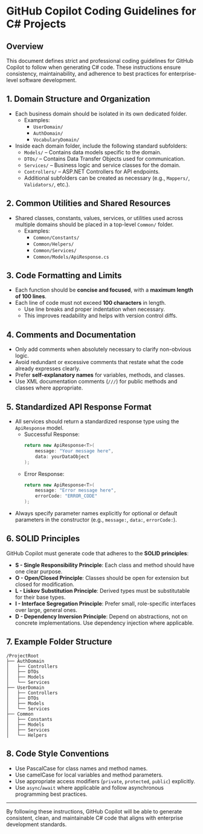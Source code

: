 # GitHub Copilot Coding Guidelines for C# Projects

## Overview

This document defines strict and professional coding guidelines for GitHub Copilot to follow when generating C# code. These instructions ensure consistency, maintainability, and adherence to best practices for enterprise-level software development.

## 1. Domain Structure and Organization

- Each business domain should be isolated in its own dedicated folder.
  - Examples:
    - `UserDomain/`
    - `AuthDomain/`
    - `VocabularyDomain/`
- Inside each domain folder, include the following standard subfolders:
  - `Models/` – Contains data models specific to the domain.
  - `DTOs/` – Contains Data Transfer Objects used for communication.
  - `Services/` – Business logic and service classes for the domain.
  - `Controllers/` – ASP.NET Controllers for API endpoints.
  - Additional subfolders can be created as necessary (e.g., `Mappers/`, `Validators/`, etc.).

## 2. Common Utilities and Shared Resources

- Shared classes, constants, values, services, or utilities used across multiple domains should be placed in a top-level `Common/` folder.
  - Examples:
    - `Common/Constants/`
    - `Common/Helpers/`
    - `Common/Services/`
    - `Common/Models/ApiResponse.cs`

## 3. Code Formatting and Limits

- Each function should be **concise and focused**, with a **maximum length of 100 lines**.
- Each line of code must not exceed **100 characters** in length.
  - Use line breaks and proper indentation when necessary.
  - This improves readability and helps with version control diffs.

## 4. Comments and Documentation

- Only add comments when absolutely necessary to clarify non-obvious logic.
- Avoid redundant or excessive comments that restate what the code already expresses clearly.
- Prefer **self-explanatory names** for variables, methods, and classes.
- Use XML documentation comments (`///`) for public methods and classes where appropriate.

## 5. Standardized API Response Format

- All services should return a standardized response type using the `ApiResponse` model.
  - Successful Response:
    ```csharp
    return new ApiResponse<T>(
        message: "Your message here",
        data: yourDataObject
    );
    ```
  - Error Response:
    ```csharp
    return new ApiResponse<T>(
        message: "Error message here",
        errorCode: "ERROR_CODE"
    );
    ```
- Always specify parameter names explicitly for optional or default parameters in the constructor (e.g., `message:`, `data:`, `errorCode:`).

## 6. SOLID Principles

GitHub Copilot must generate code that adheres to the **SOLID principles**:

- **S - Single Responsibility Principle**: Each class and method should have one clear purpose.
- **O - Open/Closed Principle**: Classes should be open for extension but closed for modification.
- **L - Liskov Substitution Principle**: Derived types must be substitutable for their base types.
- **I - Interface Segregation Principle**: Prefer small, role-specific interfaces over large, general ones.
- **D - Dependency Inversion Principle**: Depend on abstractions, not on concrete implementations. Use dependency injection where applicable.

## 7. Example Folder Structure

```
/ProjectRoot
├── AuthDomain
│   ├── Controllers
│   ├── DTOs
│   ├── Models
│   └── Services
├── UserDomain
│   ├── Controllers
│   ├── DTOs
│   ├── Models
│   └── Services
├── Common
│   ├── Constants
│   ├── Models
│   ├── Services
│   └── Helpers
```

## 8. Code Style Conventions

- Use PascalCase for class names and method names.
- Use camelCase for local variables and method parameters.
- Use appropriate access modifiers (`private`, `protected`, `public`) explicitly.
- Use `async`/`await` where applicable and follow asynchronous programming best practices.

---

By following these instructions, GitHub Copilot will be able to generate consistent, clean, and maintainable C# code that aligns with enterprise development standards.